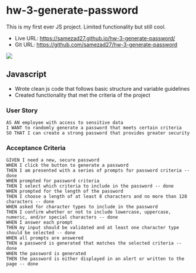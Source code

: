 # hw-3-generate-password
This is my first ever JS project. Limited functionality but still cool.
- Live URL: https://samezad27.github.io/hw-3-generate-password/
- Git URL: https://github.com/samezad27/hw-3-generate-password

![](https://i.ibb.co/b2yGM32/Password-Generator.png)

## Javascript
- Wrote clean js code that follows basic structure and variable guidelines
- Created functionality that met the criteria of the project


### User Story

```
AS AN employee with access to sensitive data
I WANT to randomly generate a password that meets certain criteria
SO THAT I can create a strong password that provides greater security
```

### Acceptance Criteria

```
GIVEN I need a new, secure password
WHEN I click the button to generate a password 
THEN I am presented with a series of prompts for password criteria -- done
WHEN prompted for password criteria 
THEN I select which criteria to include in the password -- done
WHEN prompted for the length of the password
THEN I choose a length of at least 8 characters and no more than 128 characters -- done
WHEN asked for character types to include in the password
THEN I confirm whether or not to include lowercase, uppercase, numeric, and/or special characters -- done
WHEN I answer each prompt
THEN my input should be validated and at least one character type should be selected -- done
WHEN all prompts are answered
THEN a password is generated that matches the selected criteria -- done
WHEN the password is generated
THEN the password is either displayed in an alert or written to the page -- done
```